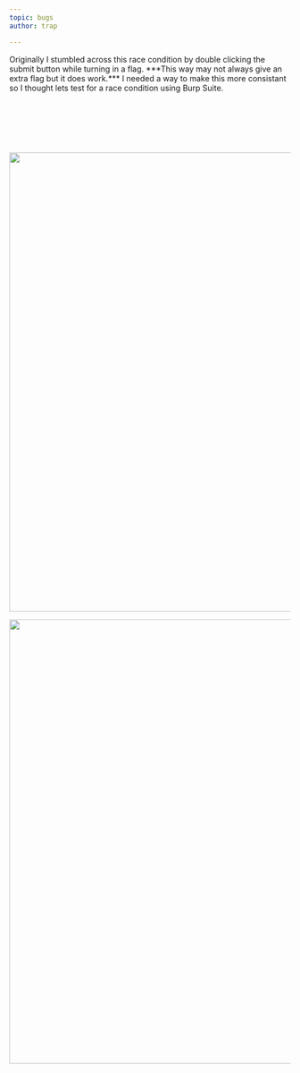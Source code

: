 ```yaml
---
topic: bugs
author: trap

---
```

<p>Originally I stumbled across this race condition by double clicking the submit button while turning in a flag. ***This way may not always give an extra flag but it does work.*** I needed a way to make this more consistant so I thought lets test for a race condition using Burp Suite.</p>
<p>&nbsp;</p>
<p>&nbsp;</p>
<p>&nbsp;</p>
<p><img src="https://sls-ci-bowtie-houndstooth-root-us-east-1-assets.s3.amazonaws.com/Trapnatized/blog1/1684453836654-duplicate_flag_cropped.png" alt="" width="890" height="821" /></p>
<p><img src="https://sls-ci-bowtie-houndstooth-root-us-east-1-assets.s3.amazonaws.com/Trapnatized/blog1/1684453877468-dupe_flag_2_cropped.png" alt="" width="1399" height="794" /></p>
